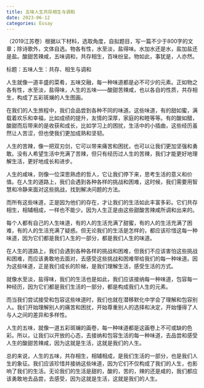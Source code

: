 ```yaml
---
title: 五味人生共存相生与调和
date: 2023-06-12
categories: Essay
---
```




（2019江苏卷）根据以下材料，选取角度，自拟题目，写一篇不少于800字的文章；除诗歌外，文体自选。物各有性，水至淡，盐得味。水加水还是水，盐加盐还是盐。酸甜苦辣咸，五味调和，共存相生，百味纷呈。物如此，事犹是，人亦然。

标题：五味人生：共存、相生与调和

人生就像一道丰盛的菜肴，五味交融，每一种味道都是必不可少的元素。正如物之各有性，水至淡，盐得味，人生的五味——酸甜苦辣咸，也以各自的性质，共存相生，构成了五彩斑斓的人生图画。

在我们的人生旅程中，我们会品尝到各种不同的味道。这些味道，有的甜如蜜，满载着欢乐和幸福，比如成绩的提升，友情的深厚，家庭的和睦等等。有的酸如醋，酸甜而后带来的是收获和成长，比如学习上的困扰，生活中的小插曲，这些经历虽然让人苦涩，但也使我们更加成熟和坚韧。

人生的苦辣，像一把双刃剑，它可以带来痛苦和困扰，也可以让我们更加坚强和勇敢。没有人希望生活中充满了苦辣，但只有经历过人生的苦辣，我们才能更好地理解生活，更好地成长和进步。

人生的咸味，则像一位深思熟虑的哲人，它让我们停下来，思考生活的意义和价值。在人生的道路上，我们会遇到各种各样的挑战和困难，这时候，我们需要用智慧和冷静来面对这些挑战，找到解决问题的方法。

而所有这些味道，正是因为他们的存在，才让我们的生活如此丰富多彩。它们共存相生，相辅相成，一样也不能少。因为人生正是由这些甜酸苦辣咸所调和出来的。

每个人都有自己的人生味道，有的人的生活充满了甜蜜，有的人的生活充满了困难，有的人的生活充满了疑惑。但无论我们的生活是怎样的，都应该珍惜这每一种味道，因为它们都是我们人生的一部分，都是我们人生的味道。

在人生的道路上，我们会遇到各种各样的挑战和困难，但我们不应该害怕这些挑战和困难，而应该勇敢地去面对，去感受这些挑战和困难带给我们的每一种味道。因为这些味道，正是我们成长的阶梯，是我们理解生活，感受生活的方式。

就像水至淡，盐得味，我们的生活也是如此，我们应该接纳每一种味道，包容每一种经历，因为它们都是我们生活的一部分，都是构成我们人生的元素。

而当我们尝试接受和包容这些味道时，我们也就在潜移默化中学会了理解和包容别人。我们开始理解别人的痛苦和困扰，开始尊重别人的选择和决定，开始懂得了人与人之间的差异和多样性。

人生的五味，就像一道五彩斑斓的画卷，每一种味道都是这画卷上不可或缺的色彩。所以，让我们以开放的心态，去接纳和包容生活的每一种味道，去品尝和感受人生的酸甜苦辣咸，因为这就是生活，这就是我们的人生。

总的来说，人生的五味，共存相生，相辅相成，是我们生活的一部分，也是我们人生的象征。我们应该珍惜并接纳这些味道，因为它们不仅构成了我们的人生，也影响了我们的生活。无论我们的生活是甜的，酸的，苦的，辣的还是咸的，我们都应该勇敢地去品尝，去感受，因为这就是生活，这就是我们的人生。